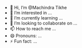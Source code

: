 - 👋 Hi, I’m @Machindra Tikhe
- 👀 I’m interested in ...
- 🌱 I’m currently learning ...
- 💞️ I’m looking to collaborate on ...
- 📫 How to reach me ...
- 😄 Pronouns: ...
- ⚡ Fun fact: ...

<!---
MahiTik/MahiTik is a ✨ special ✨ repository because its `README.md` (this file) appears on your GitHub profile.
You can click the Preview link to take a look at your changes.
--->
